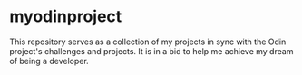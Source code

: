# myodinproject
This repository serves as a collection of my projects in sync with the Odin project's challenges and projects. It is in a bid to help me achieve my dream of being a developer.
